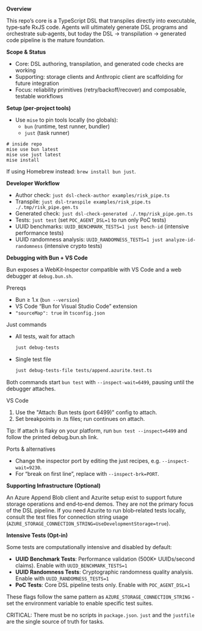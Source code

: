 **Overview**

This repo’s core is a TypeScript DSL that transpiles directly into executable, type‑safe RxJS code. Agents will ultimately generate DSL programs and orchestrate sub‑agents, but today the DSL → transpilation → generated code pipeline is the mature foundation.

**Scope & Status**

- Core: DSL authoring, transpilation, and generated code checks are working
- Supporting: storage clients and Anthropic client are scaffolding for future integration
- Focus: reliability primitives (retry/backoff/recover) and composable, testable workflows

**Setup (per‑project tools)**

- Use `mise` to pin tools locally (no globals):
  - `bun` (runtime, test runner, bundler)
  - `just` (task runner)

```
# inside repo
mise use bun latest
mise use just latest
mise install
```

If using Homebrew instead: `brew install bun just`.

**Developer Workflow**

- Author check: `just dsl-check-author examples/risk_pipe.ts`
- Transpile: `just dsl-transpile examples/risk_pipe.ts ./.tmp/risk_pipe.gen.ts`
- Generated check: `just dsl-check-generated ./.tmp/risk_pipe.gen.ts`
- Tests: `just test` (set `POC_AGENT_DSL=1` to run only PoC tests)
- UUID benchmarks: `UUID_BENCHMARK_TESTS=1 just bench-id` (intensive performance tests)
- UUID randomness analysis: `UUID_RANDOMNESS_TESTS=1 just analyze-id-randomness` (intensive crypto tests)

**Debugging with Bun + VS Code**

Bun exposes a WebKit‑Inspector compatible with VS Code and a web debugger at `debug.bun.sh`.

Prereqs
- Bun ≥ 1.x (`bun --version`)
- VS Code “Bun for Visual Studio Code” extension
- `"sourceMap": true` in `tsconfig.json`

Just commands
- All tests, wait for attach
  ```bash
  just debug-tests
  ```

- Single test file
  ```bash
  just debug-tests-file tests/append.azurite.test.ts
  ```

Both commands start `bun test` with `--inspect-wait=6499`, pausing until the debugger attaches.

VS Code
1. Use the "Attach: Bun tests (port 6499)" config to attach.
2. Set breakpoints in .ts files; run continues on attach.

Tip: If attach is flaky on your platform, run `bun test --inspect=6499` and follow the printed debug.bun.sh link.

Ports & alternatives
- Change the inspector port by editing the just recipes, e.g. `--inspect-wait=9230`.
- For “break on first line”, replace with `--inspect-brk=PORT`.

**Supporting Infrastructure (Optional)**

An Azure Append Blob client and Azurite setup exist to support future storage operations and end‑to‑end demos. They are not the primary focus of the DSL pipeline. If you need Azurite to run blob‑related tests locally, consult the test files for connection string usage (`AZURE_STORAGE_CONNECTION_STRING=UseDevelopmentStorage=true`).

**Intensive Tests (Opt-in)**

Some tests are computationally intensive and disabled by default:
- **UUID Benchmark Tests**: Performance validation (500K+ UUIDs/second claims). Enable with `UUID_BENCHMARK_TESTS=1`
- **UUID Randomness Tests**: Cryptographic randomness quality analysis. Enable with `UUID_RANDOMNESS_TESTS=1`
- **PoC Tests**: Core DSL pipeline tests only. Enable with `POC_AGENT_DSL=1`

These flags follow the same pattern as `AZURE_STORAGE_CONNECTION_STRING` - set the environment variable to enable specific test suites.

CRITICAL: There must be no scripts in `package.json`. `just` and the `justfile` are the single source of truth for tasks.
